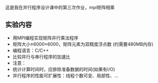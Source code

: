 这是我在并行程序设计课中的第三次作业，mpi矩阵相乘

## 实验内容
- 用MPI编程实现矩阵并行乘法程序
- 矩阵大小≥6000×6000，矩阵元素为双精度浮点数 (约需要480MB内存)
- 编程语言：C/C++
- 比较并行与串行程序的加速比
- 注意：
- 统计计算时间时，应排除准备数据的时间(如果有I/O)
- 并行程序的性能可扩展性：线程个数可变、局部性、…
